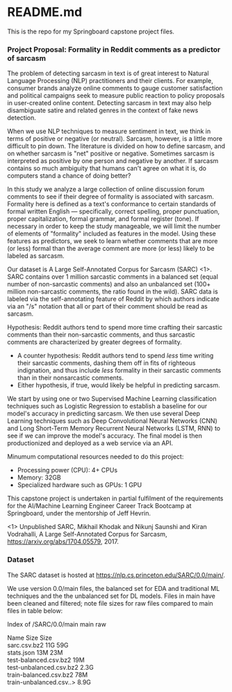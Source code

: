 # README.md

This is the repo for my Springboard capstone project files.

### Project Proposal: Formality in Reddit comments as a predictor of sarcasm
The problem of detecting sarcasm in text is of great interest to Natural Language Processing (NLP) practitioners and their clients. For example, consumer brands analyze online comments to gauge customer satisfaction and political campaigns seek to measure public reaction to policy proposals in user-created online content. Detecting sarcasm in text may also help disambiguate satire and related genres in the context of fake news detection.

When we use NLP techniques to measure sentiment in text, we think in terms of positive or negative (or neutral). Sarcasm, however, is a little more difficult to pin down. The literature is divided on how to define sarcasm, and on whether sarcasm is "net" positive or negative. Sometimes sarcasm is interpreted as positive by one person and negative by another. If sarcasm contains so much ambiguity that humans can't agree on what it is, do computers stand a chance of doing better?

In this study we analyze a large collection of online discussion forum comments to see if their degree of formality is associated with sarcasm. Formality here is defined as a text's conformance to certain standards of formal written English — specifically, correct spelling, proper punctuation, proper capitalization, formal grammar, and formal register (tone). If necessary in order to keep the study manageable, we will limit the number of elements of "formality" included as features in the model. Using these features as predictors, we seek to learn whether comments that are more (or less) formal than the average comment are more (or less) likely to be labeled as sarcasm.

Our dataset is A Large Self-Annotated Corpus for Sarcasm (SARC) <1>. SARC contains over 1 million sarcastic comments in a balanced set (equal number of non-sarcastic comments) and also an unbalanced set (100+ million non-sarcastic comments, the ratio found in the wild). SARC data is labeled via the self-annotating feature of Reddit by which authors indicate via an "/s" notation that all or part of their comment should be read as sarcasm.

Hypothesis: Reddit authors tend to spend more time crafting their sarcastic comments than their non-sarcastic comments, and thus sarcastic comments are characterized by greater degrees of formality.
- A counter hypothesis: Reddit authors tend to spend _less_ time writing their sarcastic comments, dashing them off in fits of righteous indignation, and thus include _less_ formality in their sarcastic comments than in their nonsarcastic comments.
- Either hypothesis, if true, would likely be helpful in predicting sarcasm.

We start by using one or two Supervised Machine Learning classification techniques such as Logistic Regression to establish a baseline for our model's accuracy in predicting sarcasm. We then use several Deep Learning techniques such as Deep Convolutional Neural Networks (CNN) and Long Short-Term Memory Recurrent Neural Networks (LSTM, RNN) to see if we can improve the model's accuracy. The final model is then productionized and deployed as a web service via an API.

Minumum computational resources needed to do this project: 

- Processing power (CPU): 4+ CPUs
- Memory: 32GB
- Specialized hardware such as GPUs: 1 GPU


This capstone project is undertaken in partial fulfilment of the requirements for the AI/Machine Learning Engineer Career Track Bootcamp at Springboard, under the mentorship of Jeff Hevrin.


<1> Unpublished SARC, Mikhail Khodak and Nikunj Saunshi and Kiran Vodrahalli, A Large Self-Annotated Corpus for Sarcasm, https://arxiv.org/abs/1704.05579, 2017.


### Dataset
The SARC dataset is hosted at https://nlp.cs.princeton.edu/SARC/0.0/main/.

We use version 0.0/main files, the balanced set for EDA and traditional ML techniques and the the unbalanced set for DL models. Files in main have been cleaned and filtered; note file sizes for raw files compared to main files in table below:

Index of /SARC/0.0/main     main    raw  

Name                        Size    Size  
sarc.csv.bz2                11G     59G  
stats.json                  13M     23M  
test-balanced.csv.bz2       19M	 
test-unbalanced.csv.bz2     2.3G  	
train-balanced.csv.bz2      78M  
train-unbalanced.csv..>     8.9G  	
